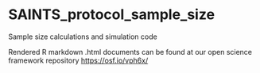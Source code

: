 # SAINTS_protocol_sample_size
Sample size calculations and simulation code

Rendered R markdown .html documents can be found at our open science framework repository https://osf.io/vph6x/

